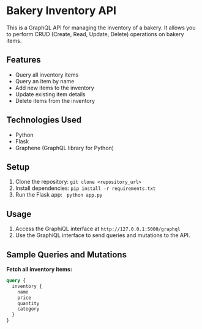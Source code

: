 # Bakery Inventory API

This is a GraphQL API for managing the inventory of a bakery. It allows you to perform CRUD (Create, Read, Update, Delete) operations on bakery items.

## Features

*   Query all inventory items
*   Query an item by name
*   Add new items to the inventory
*   Update existing item details
*   Delete items from the inventory

## Technologies Used

*   Python
*   Flask
*   Graphene (GraphQL library for Python)

## Setup

1.  Clone the repository: `git clone <repository_url>`
2.  Install dependencies: `pip install -r requirements.txt`
3.  Run the Flask app:   
 `python app.py`

## Usage

1.  Access the GraphiQL interface at `http://127.0.0.1:5000/graphql`
2.  Use the GraphiQL interface to send queries and mutations to the API.

## Sample Queries and Mutations

**Fetch all inventory items:**

```graphql
query {
  inventory {
    name
    price
    quantity
    category
  }
}